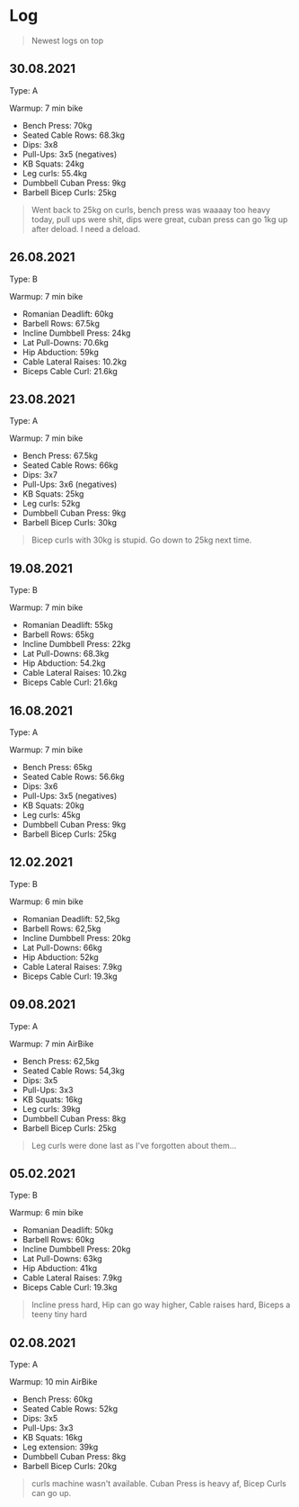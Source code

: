 # Log

> Newest logs on top

## 30.08.2021

Type: A

Warmup: 7 min bike

* Bench Press: 70kg
* Seated Cable Rows: 68.3kg
* Dips: 3x8
* Pull-Ups: 3x5 (negatives)
* KB Squats: 24kg
* Leg curls: 55.4kg
* Dumbbell Cuban Press: 9kg
* Barbell Bicep Curls: 25kg

> Went back to 25kg on curls, 
> bench press was waaaay too heavy today, 
> pull ups were shit, 
> dips were great, 
> cuban press can go 1kg up after deload.
> I need a deload.

## 26.08.2021

Type: B

Warmup: 7 min bike

* Romanian Deadlift: 60kg
* Barbell Rows: 67.5kg
* Incline Dumbbell Press: 24kg
* Lat Pull-Downs: 70.6kg
* Hip Abduction: 59kg
* Cable Lateral Raises: 10.2kg
* Biceps Cable Curl: 21.6kg

## 23.08.2021

Type: A

Warmup: 7 min bike

* Bench Press: 67.5kg
* Seated Cable Rows: 66kg
* Dips: 3x7
* Pull-Ups: 3x6 (negatives)
* KB Squats: 25kg
* Leg curls: 52kg
* Dumbbell Cuban Press: 9kg
* Barbell Bicep Curls: 30kg

> Bicep curls with 30kg is stupid. Go down to 25kg next time.

## 19.08.2021

Type: B

Warmup: 7 min bike

* Romanian Deadlift: 55kg
* Barbell Rows: 65kg
* Incline Dumbbell Press: 22kg
* Lat Pull-Downs: 68.3kg
* Hip Abduction: 54.2kg
* Cable Lateral Raises: 10.2kg
* Biceps Cable Curl: 21.6kg

## 16.08.2021

Type: A

Warmup: 7 min bike

* Bench Press: 65kg
* Seated Cable Rows: 56.6kg
* Dips: 3x6
* Pull-Ups: 3x5 (negatives)
* KB Squats: 20kg
* Leg curls: 45kg
* Dumbbell Cuban Press: 9kg
* Barbell Bicep Curls: 25kg

## 12.02.2021

Type: B

Warmup: 6 min bike

* Romanian Deadlift: 52,5kg
* Barbell Rows: 62,5kg
* Incline Dumbbell Press: 20kg
* Lat Pull-Downs: 66kg
* Hip Abduction: 52kg
* Cable Lateral Raises: 7.9kg
* Biceps Cable Curl: 19.3kg

## 09.08.2021

Type: A

Warmup: 7 min AirBike

* Bench Press: 62,5kg
* Seated Cable Rows: 54,3kg
* Dips: 3x5
* Pull-Ups: 3x3
* KB Squats: 16kg
* Leg curls: 39kg
* Dumbbell Cuban Press: 8kg
* Barbell Bicep Curls: 25kg

> Leg curls were done last as I've forgotten about them...

## 05.02.2021

Type: B

Warmup: 6 min bike

* Romanian Deadlift: 50kg
* Barbell Rows: 60kg
* Incline Dumbbell Press: 20kg
* Lat Pull-Downs: 63kg
* Hip Abduction: 41kg
* Cable Lateral Raises: 7.9kg
* Biceps Cable Curl: 19.3kg

> Incline press hard, Hip can go way higher, Cable raises hard, Biceps a teeny tiny hard

## 02.08.2021

Type: A

Warmup: 10 min AirBike

* Bench Press: 60kg
* Seated Cable Rows: 52kg
* Dips: 3x5
* Pull-Ups: 3x3
* KB Squats: 16kg
* Leg extension: 39kg
* Dumbbell Cuban Press: 8kg
* Barbell Bicep Curls: 20kg

> curls machine wasn't available. Cuban Press is heavy af, Bicep Curls can go up.
